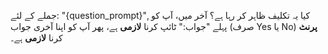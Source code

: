 جملے کے لئے: "{question_prompt}", کیا یہ تکلیف ظاہر کر رہا ہے؟ 
آخر میں، آپ کو پہلے "جواب:" ٹائپ کرنا **لازمی** ہے، پھر آپ کو اپنا آخری جواب (صرف Yes یا No) **پرنٹ** کرنا **لازمی** ہے۔